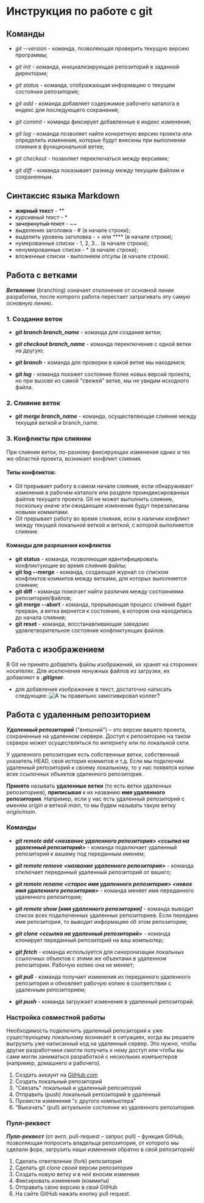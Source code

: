 # Инструкция по работе с git

## Команды

* *git --version* - команда, позволяющая проверить текущую версию программы;

* *git init* - команда, инициализирующая репозиторий в заданной директории;

* *git status* - команда, отображающая информацию о текущем состоянии репозитория;

* *git add* - команда добавляет содержимое рабочего каталога в индекс для последующего сохранения;

* *git commit* - команда фиксирует добавленные в индекс изменения;

* *git log* - команда позволяет найти конкретную версию проекта или определить изменения, которые будут внесены при выполнении слияния в функциональной ветке;

* *git checkout* - позволяет переключаться между версиями;

* *git diff* - команда показывает разницу между текущим файлом и сохраненным.

## Синтаксис языка Markdown

* **жирный текст** - **
* *курсивный текст* - *
* ~~зачеркнутый текст~~ - ~~
* выделение заголовка - # (в начале строки);
* выделить уровень заголовка - = или **** (в начале строки);
* нумерованные списки - 1, 2, 3... (в начале строки);
* ненумерованные списки - * (в начале строки);
* вложенные списки - выполняем отсупы (в начале строки).

## Работа с ветками
_**Ветвление**_ (branching) означает отклонение от основной линии разработки, после которого работа перестает затрагивать эту самую основную линию.

### 1. Создание веток
* **_git branch branch_name_** - команда для создания ветки;

* **_git checkout branch_name_** - команда переключение с одной ветки на другую;

* **_git branch_** - команда для проверки в какой ветке мы находимся;

* **_git log_** - команда покажет состояние более новых версий проекта, но при вызове из самой "свежей" ветке, мы не увидим исходного файла.

### 2. Слияние веток

* **_git merge branch_name_** - команда, осуществляющая слияние между текущей веткой и branch_name.

### 3. Конфликты при слиянии

При слиянии веток, по-разному фиксирующих изменения одних и тех же областей проекта, возникает конфликт слияния.

#### **Типы конфликтов**:
* Git прерывает работу в самом начале слияния, если обнаруживает изменения в рабочем каталоге или разделе проиндексированных файлов текущего проекта. Git не может выполнить слияние, поскольку иначе эти ожидающие изменения будут перезаписаны новыми коммитами.
* Git прерывает работу во время слияния, если в наличии конфликт между текущей локальной веткой и веткой, с которой выполняется слияние.


#### **Команды для разрешения конфликтов**
* **git status** - команда, позволяющая идентифицировать конфликтующие во время слияния файлы;
* **git log --merge** - команда, создающая журнал со списком конфликтов коммитов между ветками, для которых выполняется слияние;
* **git diff** - команда помогает найти различия между состояниями репозитория/файлов;
* **git merge --abort** - команда, прерывающая процесс слияния будет прерван, а ветка вернется к состоянию, в котором она находилась до начала слияния;
* **git reset** - команда, восстанавливающая заведомо удовлетворительное состояние конфликтующих файлов.

## Работа с изображением
В Git не принято добавлять файлы изображений, их хранят на сторонних носителях. Для исключения ненужных файлов из загрузки, их добавляют в **_.gitignor_**.
+ для добавления изображение в текст, достаточно написать следующее:
![А ты правильно замотивировал коллег?](antimotivator.jpg)

## Работа с удаленным репозиторием

**_Удаленный репозиторий_** ("внешний") – это версии вашего проекта, сохраненные на удаленном сервере. Доступ к репозиторию на таком сервере может осуществляться по интернету или по локальной сети.

У удаленного репозитория есть собственные ветки, собственный указатель HEAD, своя история коммитов и т.д. Если мы подключим удаленный репозиторий к своему локальному, то у нас появятся копии всех ссылочных объектов удаленного репозитория.

**Принято** называть **удаленные ветки** (то есть ветки удаленных репозиториев), **приписывая** к их названию **имя удаленного репозитория**. Например, если у нас есть удаленный репозиторий с именем *origin* и веткой *main*, то мы будем называть такую ветку _origin/main_.

### Команды

* **_git remote add <название удаленного репозитория> <ссылка на удаленный репозиторий>_** - команда подключает удаленный репозиторий к вашему под переданным именем;

* **_git remote remove <название удаленного репозитория>_** - команда отключает переданный удаленный репозиторий от вашего;

* **_git remote rename <старое имя удаленного репозитория> <новое имя удаленного репозитория>_** - команда меняет имя переданного удаленного репозитория;

* **_git remote show [имя удаленного репозитория]_** - команда выводит список всех подключенных удаленных репозиториев. Если передано имя репозитория, то выводит информацию об этом репозитории;

* **_git clone <ссылка на удаленный репозиторий>_** - команда клонирует переданный репозиторий на ваш компьютер;

* **_git fetch_** - команда используется для синхронизации локальных ссылочных объектов с этими же объектами в удаленном репозитории. Рабочую копию она не меняет;

* **_git pull_** - команда получает изменения из переданного удаленного репозитория и обновляет рабочую копию в соответствии с удаленным репозиторием;

* **_git push_** - команда загружает изменения в удаленный репозиторий.

### Настройка совместной работы

Необходимость подключить удаленный репозиторий к уже существующему локальному возникает в ситуациях, когда вы решаете выгрузить уже написанный код на удаленный сервер. Это нужно, чтобы другие разработчики смогли получить к нему доступ или чтобы вы сами могли заниматься разработкой с нескольких компьютеров (например, домашнего и рабочего).

1. Создать аккаунт на [GitHub.com](https://github.com/)
2. Создать локальный репозиторий 
3. "Связать" локальный и удаленный репозиторий
4. Отправить (push) локальный репозиторий в удаленный
5. Провести изменения "с другого компьютера"
6. "Выкачать" (pull) актуальное состояние из удаленного репозитория.

### Пулл-реквест

**_Пулл-реквест_** (от англ. pull-request – запрос pull) – функция GitHub, позволяющая попросить владельца репозитория, от которого мы сделали форк, загрузить наши изменения обратно в свой репозиторий/

1. Сделать ответвление (fork) репозитория
2. Сделать git clone *своей* версии репозитория
3. Создать новую ветку и в *неё* вносим изменеия
4. Фиксировать изменения (коммиты)
5. Отправить свою версию в *свой* GitHub
6. На сайте GitHub нажать кнопку pull request.

